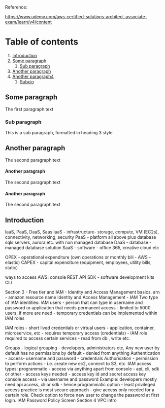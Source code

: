 Reference:

https://www.udemy.com/aws-certified-solutions-architect-associate-exam/learn/v4/content

# Table of contents
1. [Introduction](#introduction)
2. [Some paragraph](#paragraph1)
    1. [Sub paragraph](#subparagraph1)
3. [Another paragraph](#paragraph2)
4. [Another paragraph4](#paragraph4)
    1. [Subcio](#subcio10)



## Some paragraph <a name="paragraph1"></a>
The first paragraph text

### Sub paragraph <a name="subparagraph1"></a>
This is a sub paragraph, formatted in heading 3 style

## Another paragraph <a name="paragraph2"></a>
The second paragraph text

#### Another paragraph <a name="paragraph4"></a>
The second paragraph text

#### Another paragraph <a name="subcio10"></a>
The second paragraph text













## Introduction <a name="introduction"></a>


IaaS, PaaS, DaaS, Saas 
IaaS - infrastructure-  storage, compute, VM (EC2s), connectivity, networking, security
PaaS - platform all above plus database sqls servers, aurora etc. with non managed database 
DaaS - database - managed database solution
SaaS - software - office 365, creative cloud etc

OPEX - operational expenditure (own operations or  monthly bill - AWS - elastic)
CAPEX - capital expenditure (equipment, employees, utility bills, static)
 
ways to access AWS:
console
REST API
SDK - software development kits
CLI

Section 3 - Free tier and IAM - Identity and Access Management basics. 
arn - amazon resource name 
Identity and Access Management - IAM
Two type of IAM identities:
IAM users - person that can type in username and password or application that needs permanent access - limited to 5000 users, if more are need - temporary credentials can be implemented within IAM roles 

IAM roles - short lived credentials or virtual users - application, container, microservice, etc - requires temporary access (credentials) - IAM role required to access certain services - read from db , write etc.

Groups - logical grouping - developers, administrators etc, 
Any new user by default has no permissions by default - denied from anything
Authentication - access- username and password - credentials
Authorisation - permission to perform actions - i.e. create new ec2, connect to S3, etc. 
IAM access types:
programmatic - access via anything apart from console - api, cli, sdk or other - access keys needed - access key id and secret access key
console access  - via username and password 
Example: developers mostly need api access, cli or sdk - hence programmatic option - least privileged access practice is most secure approach - give access only needed for a certain role. 
Check option to force new user to change the password at first login. 
IAM Password Policy Screen 
Section 4
VPC intro 
